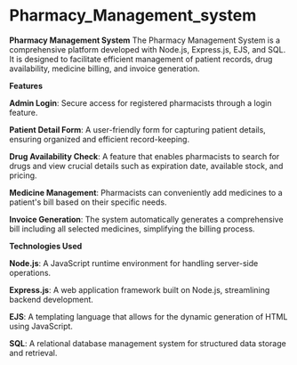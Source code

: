 # Pharmacy_Management_system

**Pharmacy Management System**
The Pharmacy Management System is a comprehensive platform developed with Node.js, Express.js, EJS, and SQL. It is designed to facilitate efficient management of patient records, drug availability, medicine billing, and invoice generation.

**Features**


**Admin Login**: Secure access for registered pharmacists through a login feature.

**Patient Detail Form**: A user-friendly form for capturing patient details, ensuring organized and efficient record-keeping.

**Drug Availability Check**: A feature that enables pharmacists to search for drugs and view crucial details such as expiration date, available stock, and pricing.

**Medicine Management**: Pharmacists can conveniently add medicines to a patient's bill based on their specific needs.

**Invoice Generation**: The system automatically generates a comprehensive bill including all selected medicines, simplifying the billing process.


**Technologies Used**


**Node.js**: A JavaScript runtime environment for handling server-side operations.

**Express.js**: A web application framework built on Node.js, streamlining backend development.

**EJS**: A templating language that allows for the dynamic generation of HTML using JavaScript.

**SQL**: A relational database management system for structured data storage and retrieval.

